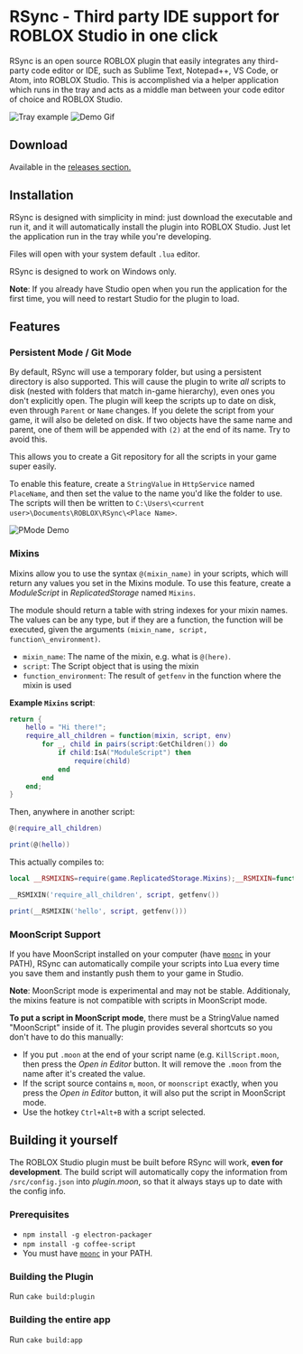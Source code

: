# RSync - Third party IDE support for ROBLOX Studio in one click
RSync is an open source ROBLOX plugin that easily integrates any third-party code editor or IDE, such as Sublime Text, Notepad++, VS Code, or Atom, into ROBLOX Studio. This is accomplished via a helper application which runs in the tray and acts as a middle man between your code editor of choice and ROBLOX Studio. 

![Tray example](https://i.imgur.com/lqhr2sx.png)
![Demo Gif](https://i.imgur.com/z9oeWaF.gif)

## Download
Available in the [releases section.](https://github.com/evaera/RSync/releases/latest)

## Installation 
RSync is designed with simplicity in mind: just download the executable and run it, and it will automatically install the plugin into ROBLOX Studio. Just let the application run in the tray while you're developing. 

Files will open with your system default `.lua` editor.

RSync is designed to work on Windows only.

**Note**: If you already have Studio open when you run the application for the first time, you will need to restart Studio for the plugin to load.

## Features
### Persistent Mode / Git Mode
By default, RSync will use a temporary folder, but using a persistent directory is also supported. This will cause the plugin to write *all* scripts to disk (nested with folders that match in-game hierarchy), even ones you don't explicitly open. The plugin will keep the scripts up to date on disk, even through `Parent` or `Name` changes. If you delete the script from your game, it will also be deleted on disk. If two objects have the same name and parent, one of them will be appended with `(2)` at the end of its name. Try to avoid this.

This allows you to create a Git repository for all the scripts in your game super easily.

To enable this feature, create a `StringValue` in `HttpService` named `PlaceName`, and then set the value to the name you'd like the folder to use. The scripts will then be written to `C:\Users\<current user>\Documents\ROBLOX\RSync\<Place Name>`. 

![PMode Demo](http://i.imgur.com/3U2x9xr.png)

### Mixins
Mixins allow you to use the syntax `@(mixin_name)` in your scripts, which will return any values you set in the Mixins module. To use this feature, create a *ModuleScript* in *ReplicatedStorage* named `Mixins`. 

The module should return a table with string indexes for your mixin names. The values can be any type, but if they are a function, the function will be executed, given the arguments `(mixin_name, script, function\_environment)`. 

- `mixin_name`: The name of the mixin, e.g. what is `@(here)`.
- `script`: The Script object that is using the mixin
- `function_environment`: The result of `getfenv` in the function where the mixin is used

**Example `Mixins` script**: 
```lua
return {
	hello = "Hi there!";
	require_all_children = function(mixin, script, env)
		for _, child in pairs(script:GetChildren()) do
			if child:IsA("ModuleScript") then
				require(child)
			end
		end
	end;
}
```

Then, anywhere in another script:

```lua
@(require_all_children)

print(@(hello))
```

This actually compiles to:

```lua
local __RSMIXINS=require(game.ReplicatedStorage.Mixins);__RSMIXIN=function(a,b,c)if type(__RSMIXINS[a])=='function'then return __RSMIXINS[a](a,b,c)else return __RSMIXINS[a]end end

__RSMIXIN('require_all_children', script, getfenv())

print(__RSMIXIN('hello', script, getfenv()))
```

### MoonScript Support
If you have MoonScript installed on your computer (have [`moonc`](http://moonscript.org/) in your PATH), RSync can automatically compile your scripts into Lua every time you save them and instantly push them to your game in Studio.

**Note**: MoonScript mode is experimental and may not be stable. Additionaly, the mixins feature is not compatible with scripts in MoonScript mode.

**To put a script in MoonScript mode**, there must be a StringValue named "MoonScript" inside of it. The plugin provides several shortcuts so you don't have to do this manually:
- If you put `.moon` at the end of your script name (e.g. `KillScript.moon`, then press the *Open in Editor* button. It will remove the `.moon` from the name after it's created the value.
- If the script source contains `m`, `moon`, or `moonscript` exactly, when you press the *Open in Editor* button, it will also put the script in MoonScript mode.
- Use the hotkey `Ctrl+Alt+B` with a script selected.

## Building it yourself
The ROBLOX Studio plugin must be built before RSync will work, **even for development**. The build script will automatically copy the information from `/src/config.json` into *plugin.moon*, so that it always stays up to date with the config info.

### Prerequisites 
- `npm install -g electron-packager`
- `npm install -g coffee-script`
- You must have [`moonc`](http://moonscript.org/) in your PATH.

### Building the Plugin
Run `cake build:plugin`

### Building the entire app
Run `cake build:app`
